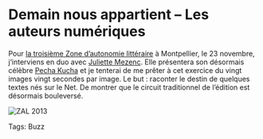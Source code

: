 # Demain nous appartient &#8211; Les auteurs numériques

Pour [la troisième Zone d’autonomie littéraire](http://revuesqueeze.com/actualites/zone-dautonomie-litteraire-2013/) à Montpellier, le 23 novembre, j’interviens en duo avec [Juliette Mezenc](http://motmaquis.net/). Elle présentera son désormais célèbre [Pecha Kucha](http://fr.wikipedia.org/wiki/Pecha_Kucha) et je tenterai de me prêter à cet exercice du vingt images vingt secondes par image. Le but : raconter le destin de quelques textes nés sur le Net. De montrer que le circuit traditionnel de l’édition est désormais bouleversé.

![ZAL 2013](https://tcrouzet.com/images_tc/2013/10/zal-478x700.jpg)



Tags: Buzz